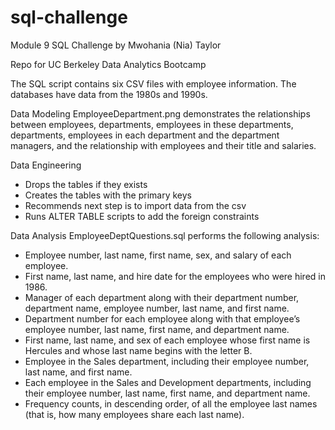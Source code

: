 # sql-challenge
Module 9 SQL Challenge by Mwohania (Nia) Taylor

Repo for UC Berkeley Data Analytics Bootcamp

The SQL script contains six CSV files with employee information. The databases have data from the 1980s and 1990s.

Data Modeling
EmployeeDepartment.png demonstrates the relationships between employees, departments, employees in these departments, departments, employees in each department and the department managers, and the relationship with employees and their title and salaries.

Data Engineering
- Drops the tables if they exists
- Creates the tables with the primary keys
- Recommends next step is to import data from the csv
- Runs ALTER TABLE scripts to add the foreign constraints

Data Analysis
EmployeeDeptQuestions.sql performs the following analysis:
- Employee number, last name, first name, sex, and salary of each employee.
- First name, last name, and hire date for the employees who were hired in 1986.
- Manager of each department along with their department number, department name, employee number, last name, and first name.
- Department number for each employee along with that employee’s employee number, last name, first name, and department name.
- First name, last name, and sex of each employee whose first name is Hercules and whose last name begins with the letter B.
- Employee in the Sales department, including their employee number, last name, and first name.
- Each employee in the Sales and Development departments, including their employee number, last name, first name, and department name.
- Frequency counts, in descending order, of all the employee last names (that is, how many employees share each last name).
